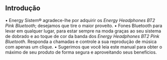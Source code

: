 ## Introdução 
• Energy Sistem® agradece-lhe por adquirir os *Energy Headphones BT2 Pink Bluetooth*; desejamos que tire o maior proveito.
• Fones Bluetooth para levar em qualquer lugar, para estar sempre na moda graças ao seu sistema de dobrado e ao toque de cor da banda dos *Energy Headphones BT2 Pink Bluetooth*. Responda a chamadas e controle a sua reprodução de música com apenas um clique.
• Sugerimos que você leia este manual para obter o máximo de seu produto de forma segura e aproveitando seus benefícios. 
